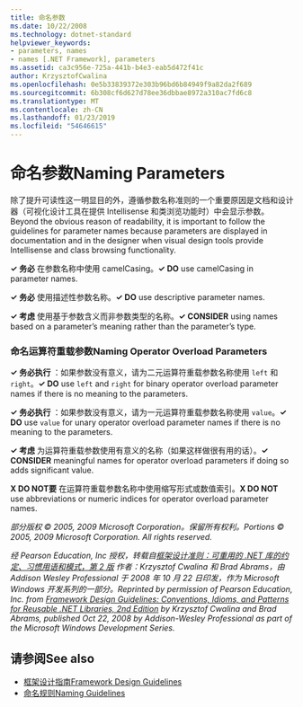 ```yaml
---
title: 命名参数
ms.date: 10/22/2008
ms.technology: dotnet-standard
helpviewer_keywords:
- parameters, names
- names [.NET Framework], parameters
ms.assetid: ca3c956e-725a-441b-b4e3-eab5d472f41c
author: KrzysztofCwalina
ms.openlocfilehash: 0e5b33839372e303b96bd6b84949f9a82da2f689
ms.sourcegitcommit: 6b308cf6d627d78ee36dbbae8972a310ac7fd6c8
ms.translationtype: MT
ms.contentlocale: zh-CN
ms.lasthandoff: 01/23/2019
ms.locfileid: "54646615"
---
```

# <a name="naming-parameters"></a><span data-ttu-id="37c25-102">命名参数</span><span class="sxs-lookup"><span data-stu-id="37c25-102">Naming Parameters</span></span>
<span data-ttu-id="37c25-103">除了提升可读性这一明显目的外，遵循参数名称准则的一个重要原因是文档和设计器（可视化设计工具在提供 Intellisense 和类浏览功能时）中会显示参数。
</span><span class="sxs-lookup"><span data-stu-id="37c25-103">Beyond the obvious reason of readability, it is important to follow the guidelines for parameter names because parameters are displayed in documentation and in the designer when visual design tools provide Intellisense and class browsing functionality.</span></span>  
  
 <span data-ttu-id="37c25-104">**✓ 务必** 在参数名称中使用 camelCasing。</span><span class="sxs-lookup"><span data-stu-id="37c25-104">**✓ DO** use camelCasing in parameter names.</span></span>  
  
 <span data-ttu-id="37c25-105">**✓ 务必** 使用描述性参数名称。</span><span class="sxs-lookup"><span data-stu-id="37c25-105">**✓ DO** use descriptive parameter names.</span></span>  
  
 <span data-ttu-id="37c25-106">**✓ 考虑** 使用基于参数含义而非参数类型的名称。</span><span class="sxs-lookup"><span data-stu-id="37c25-106">**✓ CONSIDER** using names based on a parameter’s meaning rather than the parameter’s type.</span></span>  
  
### <a name="naming-operator-overload-parameters"></a><span data-ttu-id="37c25-107">命名运算符重载参数</span><span class="sxs-lookup"><span data-stu-id="37c25-107">Naming Operator Overload Parameters</span></span>  
 <span data-ttu-id="37c25-108">**✓ 务必执行** ：如果参数没有意义，请为二元运算符重载参数名称使用 `left` 和 `right`。</span><span class="sxs-lookup"><span data-stu-id="37c25-108">**✓ DO** use `left` and `right` for binary operator overload parameter names if there is no meaning to the parameters.</span></span>  
  
 <span data-ttu-id="37c25-109">**✓ 务必执行** ：如果参数没有意义，请为一元运算符重载参数名称使用 `value`。</span><span class="sxs-lookup"><span data-stu-id="37c25-109">**✓ DO** use `value` for unary operator overload parameter names if there is no meaning to the parameters.</span></span>  
  
 <span data-ttu-id="37c25-110">**✓ 考虑** 为运算符重载参数使用有意义的名称（如果这样做很有用的话）。</span><span class="sxs-lookup"><span data-stu-id="37c25-110">**✓ CONSIDER** meaningful names for operator overload parameters if doing so adds significant value.</span></span>  
  
 <span data-ttu-id="37c25-111">**X DO NOT要** 在运算符重载参数名称中使用缩写形式或数值索引。</span><span class="sxs-lookup"><span data-stu-id="37c25-111">**X DO NOT** use abbreviations or numeric indices for operator overload parameter names.</span></span>  
  
 <span data-ttu-id="37c25-112">*部分版权 © 2005, 2009 Microsoft Corporation。保留所有权利。*</span><span class="sxs-lookup"><span data-stu-id="37c25-112">*Portions © 2005, 2009 Microsoft Corporation. All rights reserved.*</span></span>  
  
 <span data-ttu-id="37c25-113">*经 Pearson Education, Inc 授权，转载自[框架设计准则：可重用的 .NET 库的约定、习惯用语和模式，第 2 版](https://www.informit.com/store/framework-design-guidelines-conventions-idioms-and-9780321545619) 作者：Krzysztof Cwalina 和 Brad Abrams，由 Addison Wesley Professional 于 2008 年 10 月 22 日印发，作为 Microsoft Windows 开发系列的一部分。*</span><span class="sxs-lookup"><span data-stu-id="37c25-113">*Reprinted by permission of Pearson Education, Inc. from [Framework Design Guidelines: Conventions, Idioms, and Patterns for Reusable .NET Libraries, 2nd Edition](https://www.informit.com/store/framework-design-guidelines-conventions-idioms-and-9780321545619) by Krzysztof Cwalina and Brad Abrams, published Oct 22, 2008 by Addison-Wesley Professional as part of the Microsoft Windows Development Series.*</span></span>  
  
## <a name="see-also"></a><span data-ttu-id="37c25-114">请参阅</span><span class="sxs-lookup"><span data-stu-id="37c25-114">See also</span></span>

- [<span data-ttu-id="37c25-115">框架设计指南</span><span class="sxs-lookup"><span data-stu-id="37c25-115">Framework Design Guidelines</span></span>](../../../docs/standard/design-guidelines/index.md)
- [<span data-ttu-id="37c25-116">命名规则</span><span class="sxs-lookup"><span data-stu-id="37c25-116">Naming Guidelines</span></span>](../../../docs/standard/design-guidelines/naming-guidelines.md)
